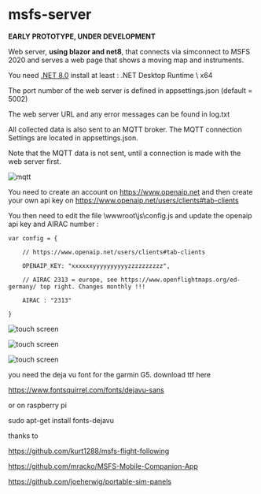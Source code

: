 # msfs-server

**EARLY PROTOTYPE, UNDER DEVELOPMENT**

Web server, **using blazor and net8**, that connects via simconnect to MSFS 2020 and serves a web page that shows a moving map and instruments.

You need [.NET 8.0](https://dotnet.microsoft.com/download/dotnet/8.0)  install at least : .NET Desktop Runtime \ x64

The port number of the web server is defined in appsettings.json (default = 5002)

The web server URL and any error messages can be found in log.txt

All collected data is also sent to an MQTT broker. The MQTT connection Settings are located in appsettings.json.

Note that the MQTT data is not sent, until a connection is made with the web server first.

![mqtt](https://i.imgur.com/UlSnpDn.png)

You need to create an account on https://www.openaip.net and then create your own api key on https://www.openaip.net/users/clients#tab-clients

You then need to edit the file \wwwroot\js\config.js and update the openaip api key and AIRAC number :

```
var config = {

    // https://www.openaip.net/users/clients#tab-clients

    OPENAIP_KEY: "xxxxxxyyyyyyyyyyzzzzzzzzzz",

    // AIRAC 2313 = europe, see https://www.openflightmaps.org/ed-germany/ top right. Changes monthly !!!

    AIRAC : "2313"

}
```

![touch screen](https://i.imgur.com/j7Mvyuk.jpg)


![touch screen](https://i.imgur.com/4YI13mJ.jpg)


![touch screen](https://i.imgur.com/erLvZY7.jpg)


you need the deja vu font for the garmin G5. download ttf here

https://www.fontsquirrel.com/fonts/dejavu-sans

or on raspberry pi

sudo apt-get install fonts-dejavu




thanks to

https://github.com/kurt1288/msfs-flight-following

https://github.com/mracko/MSFS-Mobile-Companion-App

https://github.com/joeherwig/portable-sim-panels
